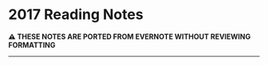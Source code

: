 # 2017 Reading Notes

**:warning: THESE NOTES ARE PORTED FROM EVERNOTE WITHOUT REVIEWING FORMATTING**

---




